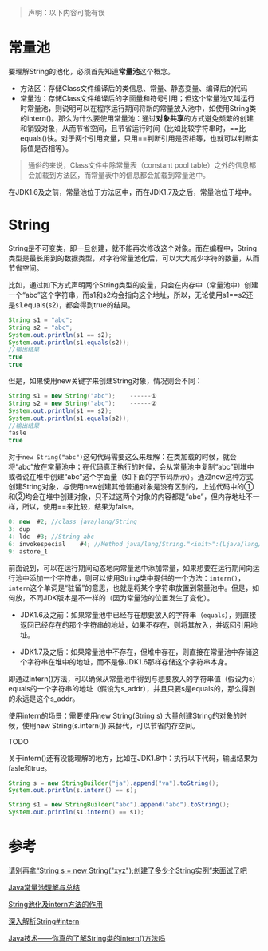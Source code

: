 > 声明：以下内容可能有误

# 常量池

要理解String的池化，必须首先知道**常量池**这个概念。

* 方法区：存储Class文件编译后的类信息、常量、静态变量、编译后的代码
* 常量池：存储Class文件编译后的字面量和符号引用；但这个常量池又叫运行时常量池，则说明可以在程序运行期间将新的常量放入池中，如使用String类的intern\(\)。那么为什么要使用常量池：通过**对象共享**的方式避免频繁的创建和销毁对象，从而节省空间，且节省运行时间（比如比较字符串时，==比equals\(\)快。对于两个引用变量，只用==判断引用是否相等，也就可以判断实际值是否相等）。

> 通俗的来说，Class文件中除常量表（constant pool table）之外的信息都会加载到方法区，而常量表中的信息都会加载到常量池中。

在JDK1.6及之前，常量池位于方法区中，而在JDK1.7及之后，常量池位于堆中。

# String

String是不可变类，即一旦创建，就不能再次修改这个对象。而在编程中，String类型是最长用到的数据类型，对字符常量池化后，可以大大减少字符的数量，从而节省空间。

比如，通过如下方式声明两个String类型的变量，只会在内存中（常量池中）创建一个“abc”这个字符串，而s1和s2均会指向这个地址，所以，无论使用s1==s2还是s1.equals\(s2\)，都会得到true的结果。

```java
String s1 = "abc";
String s2 = "abc";
System.out.println(s1 == s2);
System.out.println(s1.equals(s2));
//输出结果
true
true
```

但是，如果使用new关键字来创建String对象，情况则会不同：

```java
String s1 = new String("abc");    ------①
String s2 = new String("abc");    ------②
System.out.println(s1 == s2);
System.out.println(s1.equals(s2));
//输出结果
fasle
true
```

对于`new String("abc")`这句代码需要这么来理解：在类加载的时候，就会将“abc”放在常量池中；在代码真正执行的时候，会从常量池中复制“abc”到堆中或者说在堆中创建“abc”这个字面量（如下面的字节码所示）。通过new这种方式创建String对象，与使用new创建其他普通对象是没有区别的，上述代码中的①和②均会在堆中创建对象，只不过这两个对象的内容都是“abc”，但内存地址不一样，所以，使用==来比较，结果为false。

```java
0: new  #2; //class java/lang/String  
3: dup  
4: ldc  #3; //String abc
6: invokespecial    #4; //Method java/lang/String."<init>":(Ljava/lang/String;)V  
9: astore_1
```

前面说到，可以在运行期间动态地向常量池中添加常量，如果想要在运行期间向运行池中添加一个字符串，则可以使用String类中提供的一个方法：`intern()`，`intern`这个单词是“驻留”的意思，也就是将某个字符串放置到常量池中。但是，如何放，不同JDK版本是不一样的（因为常量池的位置发生了变化）。

* JDK1.6及之前：如果常量池中已经存在想要放入的字符串（`equals`），则直接返回已经存在的那个字符串的地址，如果不存在，则将其放入，并返回引用地址。

* JDK1.7及之后：如果常量池中不存在，但堆中存在，则直接在常量池中存储这个字符串在堆中的地址，而不是像JDK1.6那样存储这个字符串本身。

即通过intern\(\)方法，可以确保从常量池中得到与想要放入的字符串值（假设为s）equals的一个字符串的地址（假设为s\_addr），并且只要s是equals的，那么得到的永远是这个s\_addr。

使用intern的场景：需要使用new String\(String s\) 大量创建String的对象的时候，使用new String\(s.intern\(\)\) 来替代，可以节省内存空间。

TODO

关于intern\(\)还有没能理解的地方，比如在JDK1.8中：执行以下代码，输出结果为fasle和true。

```java
String s = new StringBuilder("ja").append("va").toString();
System.out.println(s.intern() == s);

String s1 = new StringBuilder("abc").append("abc").toString();
System.out.println(s1.intern() == s1);
```

# 参考

[请别再拿“String s = new String\("xyz"\);创建了多少个String实例”来面试了吧](http://rednaxelafx.iteye.com/blog/774673)

[Java常量池理解与总结](https://www.jianshu.com/p/c7f47de2ee80)

[String池化及intern方法的作用](https://darrenyjy.github.io/2016/05/28/String%E6%B1%A0%E5%8C%96%E5%8F%8Aintern%E6%96%B9%E6%B3%95%E7%9A%84%E4%BD%9C%E7%94%A8/)

[深入解析String\#intern](https://tech.meituan.com/in_depth_understanding_string_intern.html)

[Java技术——你真的了解String类的intern\(\)方法吗](https://blog.csdn.net/seu_calvin/article/details/52291082)

  





